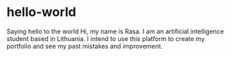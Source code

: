 # hello-world
Saying hello to the world
Hi, my name is Rasa. I am an artificial intelligence student based in Lithuania. 
I intend to use this platform to create my portfolio and see my past mistakes and improvement.
